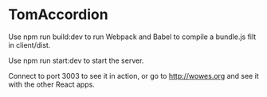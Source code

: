 # TomAccordion

Use npm run build:dev to run Webpack and Babel to compile a bundle.js filt in client/dist.

Use npm run start:dev to start the server.

Connect to port 3003 to see it in action, or go to http://wowes.org and see it with the other React apps.